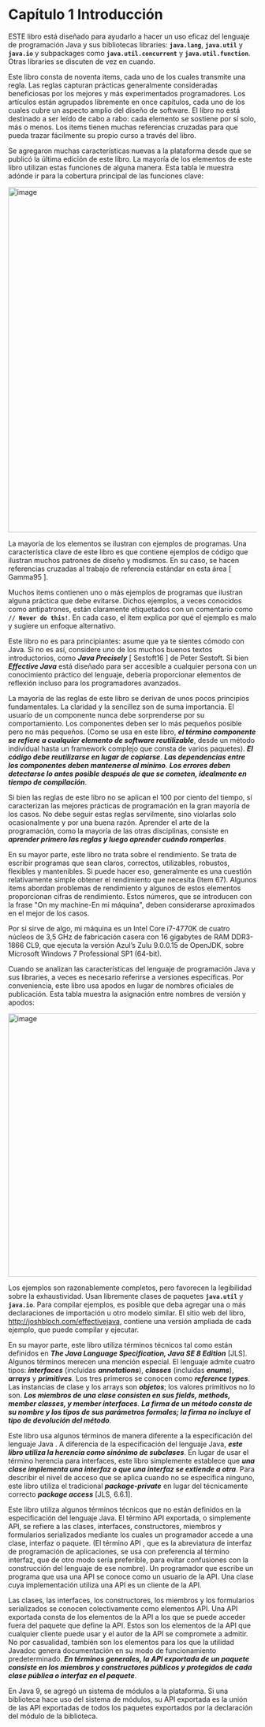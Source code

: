 # Capítulo 1 Introducción
ESTE libro está diseñado para ayudarlo a hacer un uso eficaz del lenguaje de programación Java y sus bibliotecas libraries: **`java.lang`**, **`java.util`** y **`java.io`** y subpackages como **`java.util.concurrent`** y **`java.util.function`**. Otras libraries se discuten de vez en cuando.

Este libro consta de noventa items, cada uno de los cuales transmite una regla. Las reglas capturan prácticas generalmente consideradas beneficiosas por los mejores y más experimentados programadores. Los artículos están agrupados libremente en once capítulos, cada uno de los cuales cubre un aspecto amplio del diseño de software. El libro no está destinado a ser leído de cabo a rabo: cada elemento se sostiene por sí solo, más o menos. Los items tienen muchas referencias cruzadas para que pueda trazar fácilmente su propio curso a través del libro.

Se agregaron muchas características nuevas a la plataforma desde que se publicó la última edición de este libro. La mayoría de los elementos de este libro utilizan estas funciones de alguna manera. Esta tabla le muestra adónde ir para la cobertura principal de las funciones clave:

<img width="701" alt="image" src="https://github.com/adolfodelarosades/Java/assets/23094588/80276541-0043-4cbd-a99c-f793fa6608c2">

La mayoría de los elementos se ilustran con ejemplos de programas. Una característica clave de este libro es que contiene ejemplos de código que ilustran muchos patrones de diseño y modismos. En su caso, se hacen referencias cruzadas al trabajo de referencia estándar en esta área [ Gamma95 ].

Muchos items contienen uno o más ejemplos de programas que ilustran alguna práctica que debe evitarse. Dichos ejemplos, a veces conocidos como antipatrones, están claramente etiquetados con un comentario como **`// Never do this!`**. En cada caso, el ítem explica por qué el ejemplo es malo y sugiere un enfoque alternativo.

Este libro no es para principiantes: asume que ya te sientes cómodo con Java. Si no es así, considere uno de los muchos buenos textos introductorios, como ***Java Precisely*** [ Sestoft16 ] de Peter Sestoft. Si bien ***Effective Java*** está diseñado para ser accesible a cualquier persona con un conocimiento práctico del lenguaje, debería proporcionar elementos de reflexión incluso para los programadores avanzados.

La mayoría de las reglas de este libro se derivan de unos pocos principios fundamentales. La claridad y la sencillez son de suma importancia. El usuario de un componente nunca debe sorprenderse por su comportamiento. Los componentes deben ser lo más pequeños posible pero no más pequeños. (Como se usa en este libro, ***el término componente se refiere a cualquier elemento de software reutilizable***, desde un método individual hasta un framework complejo que consta de varios paquetes). ***El código debe reutilizarse en lugar de copiarse***. ***Las dependencias entre los componentes deben mantenerse al mínimo***. ***Los errores deben detectarse lo antes posible después de que se cometen, idealmente en tiempo de compilación***.

Si bien las reglas de este libro no se aplican el 100 por ciento del tiempo, sí caracterizan las mejores prácticas de programación en la gran mayoría de los casos. No debe seguir estas reglas servilmente, sino violarlas solo ocasionalmente y por una buena razón. Aprender el arte de la programación, como la mayoría de las otras disciplinas, consiste en ***aprender primero las reglas y luego aprender cuándo romperlas***.

En su mayor parte, este libro no trata sobre el rendimiento. Se trata de escribir programas que sean claros, correctos, utilizables, robustos, flexibles y mantenibles. Si puede hacer eso, generalmente es una cuestión relativamente simple obtener el rendimiento que necesita (Item 67). Algunos items abordan problemas de rendimiento y algunos de estos elementos proporcionan cifras de rendimiento. Estos números, que se introducen con la frase "On my machine-En mi máquina", deben considerarse aproximados en el mejor de los casos.

Por si sirve de algo, mi máquina es un Intel Core i7-4770K de cuatro núcleos de 3,5 GHz de fabricación casera con 16 gigabytes de RAM DDR3-1866 CL9, que ejecuta la versión Azul’s Zulu 9.0.0.15 de OpenJDK, sobre Microsoft Windows 7 Professional SP1 (64-bit).

Cuando se analizan las características del lenguaje de programación Java y sus libraries, a veces es necesario referirse a versiones específicas. Por conveniencia, este libro usa apodos en lugar de nombres oficiales de publicación. Esta tabla muestra la asignación entre nombres de versión y apodos:

<img width="534" alt="image" src="https://github.com/adolfodelarosades/Java/assets/23094588/5c063c35-7444-42cc-b661-dba3c00aa84e">

Los ejemplos son razonablemente completos, pero favorecen la legibilidad sobre la exhaustividad. Usan libremente clases de paquetes **`java.util`** y **`java.io`**. Para compilar ejemplos, es posible que deba agregar una o más declaraciones de importación u otro modelo similar. El sitio web del libro, http://joshbloch.com/effectivejava, contiene una versión ampliada de cada ejemplo, que puede compilar y ejecutar.

En su mayor parte, este libro utiliza términos técnicos tal como están definidos en ***The Java Language Specification, Java SE 8 Edition*** [JLS]. Algunos términos merecen una mención especial. El lenguaje admite cuatro tipos: ***interfaces*** (incluidas ***annotations***), ***classes*** (incluidas ***enums***), ***arrays*** y ***primitives***. Los tres primeros se conocen como ***reference types***. Las instancias de clase y los arrays son ***objetos***; los valores primitivos no lo son. ***Los miembros de una clase consisten en sus fields, methods, member classes, y member interfaces***. ***La firma de un método consta de su nombre y los tipos de sus parámetros formales; la firma no incluye el tipo de devolución del método***.

Este libro usa algunos términos de manera diferente a la especificación del lenguaje Java . A diferencia de la especificación del lenguaje Java, ***este libro utiliza la herencia como sinónimo de subclases***. En lugar de usar el término herencia para interfaces, este libro simplemente establece que ***una clase implementa una interfaz o que una interfaz se extiende a otra***. Para describir el nivel de acceso que se aplica cuando no se especifica ninguno, este libro utiliza el tradicional ***package-private*** en lugar del técnicamente correcto ***package access*** [JLS, 6.6.1].

Este libro utiliza algunos términos técnicos que no están definidos en la especificación del lenguaje Java. El término API exportada, o simplemente API, se refiere a las clases, interfaces, constructores, miembros y formularios serializados mediante los cuales un programador accede a una clase, interfaz o paquete. (El término API , que es la abreviatura de interfaz de programación de aplicaciones, se usa con preferencia al término interfaz, que de otro modo sería preferible, para evitar confusiones con la construcción del lenguaje de ese nombre). Un programador que escribe un programa que usa una API se conoce como un usuario de la API. Una clase cuya implementación utiliza una API es un cliente de la API.

Las clases, las interfaces, los constructores, los miembros y los formularios serializados se conocen colectivamente como elementos API. Una API exportada consta de los elementos de la API a los que se puede acceder fuera del paquete que define la API. Estos son los elementos de la API que cualquier cliente puede usar y el autor de la API se compromete a admitir. No por casualidad, también son los elementos para los que la utilidad Javadoc genera documentación en su modo de funcionamiento predeterminado. ***En términos generales, la API exportada de un paquete consiste en los miembros y constructores públicos y protegidos de cada clase pública o interfaz en el paquete***.

En Java 9, se agregó un sistema de módulos a la plataforma. Si una biblioteca hace uso del sistema de módulos, su API exportada es la unión de las API exportadas de todos los paquetes exportados por la declaración del módulo de la biblioteca.
